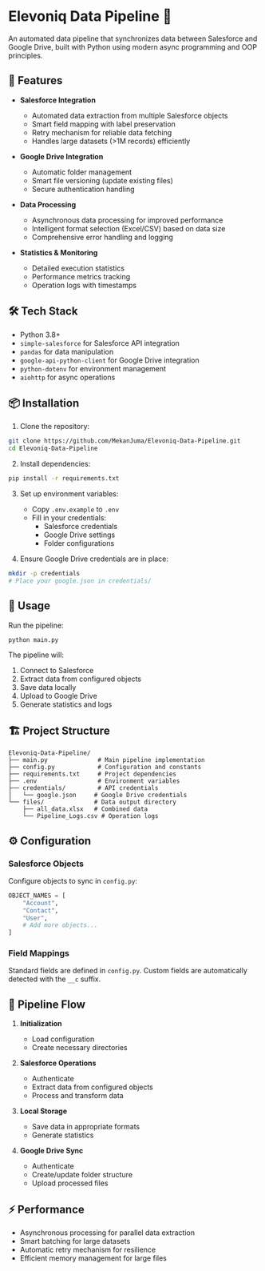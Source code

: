 # Elevoniq Data Pipeline 🚀

An automated data pipeline that synchronizes data between Salesforce and Google Drive, built with Python using modern async programming and OOP principles.

## 🌟 Features

- **Salesforce Integration**
  - Automated data extraction from multiple Salesforce objects
  - Smart field mapping with label preservation
  - Retry mechanism for reliable data fetching
  - Handles large datasets (>1M records) efficiently

- **Google Drive Integration**
  - Automatic folder management
  - Smart file versioning (update existing files)
  - Secure authentication handling

- **Data Processing**
  - Asynchronous data processing for improved performance
  - Intelligent format selection (Excel/CSV) based on data size
  - Comprehensive error handling and logging

- **Statistics & Monitoring**
  - Detailed execution statistics
  - Performance metrics tracking
  - Operation logs with timestamps

## 🛠 Tech Stack

- Python 3.8+
- `simple-salesforce` for Salesforce API integration
- `pandas` for data manipulation
- `google-api-python-client` for Google Drive integration
- `python-dotenv` for environment management
- `aiohttp` for async operations

## 📦 Installation

1. Clone the repository:
```bash
git clone https://github.com/MekanJuma/Elevoniq-Data-Pipeline.git
cd Elevoniq-Data-Pipeline
```

2. Install dependencies:
```bash
pip install -r requirements.txt
```

3. Set up environment variables:
   - Copy `.env.example` to `.env`
   - Fill in your credentials:
     - Salesforce credentials
     - Google Drive settings
     - Folder configurations

4. Ensure Google Drive credentials are in place:
```bash
mkdir -p credentials
# Place your google.json in credentials/
```

## 🚀 Usage

Run the pipeline:
```bash
python main.py
```

The pipeline will:
1. Connect to Salesforce
2. Extract data from configured objects
3. Save data locally
4. Upload to Google Drive
5. Generate statistics and logs

## 🏗 Project Structure

```
Elevoniq-Data-Pipeline/
├── main.py              # Main pipeline implementation
├── config.py            # Configuration and constants
├── requirements.txt     # Project dependencies
├── .env                 # Environment variables
├── credentials/         # API credentials
│   └── google.json     # Google Drive credentials
└── files/              # Data output directory
    ├── all_data.xlsx   # Combined data
    └── Pipeline_Logs.csv # Operation logs
```

## ⚙️ Configuration

### Salesforce Objects
Configure objects to sync in `config.py`:
```python
OBJECT_NAMES = [
    "Account",
    "Contact",
    "User",
    # Add more objects...
]
```

### Field Mappings
Standard fields are defined in `config.py`. Custom fields are automatically detected with the `__c` suffix.

## 🔄 Pipeline Flow

1. **Initialization**
   - Load configuration
   - Create necessary directories

2. **Salesforce Operations**
   - Authenticate
   - Extract data from configured objects
   - Process and transform data

3. **Local Storage**
   - Save data in appropriate formats
   - Generate statistics

4. **Google Drive Sync**
   - Authenticate
   - Create/update folder structure
   - Upload processed files

## ⚡️ Performance

- Asynchronous processing for parallel data extraction
- Smart batching for large datasets
- Automatic retry mechanism for resilience
- Efficient memory management for large files 